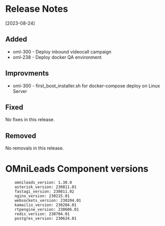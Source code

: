 # Release Notes 
[2023-08-24]

## Added

* oml-300 - Deploy inbound videocall campaign 
* oml-238 - Deploy docker QA environment 

## Improvments

* oml-300 - first_boot_installer.sh for docker-compose deploy on Linux Server

## Fixed

No fixes in this release.

## Removed

No removals in this release.

# OMniLeads Component versions

```
    omnileads_version: 1.30.0
    asterisk_version: 230811.01
    fastagi_version: 230811.02
    nginx_version: 230215.01
    websockets_version: 230204.01
    kamailio_version: 230204.01
    rtpengine_version: 230606.01
    redis_version: 230704.01
    postgres_version: 230624.01
```
